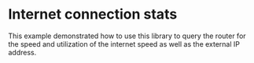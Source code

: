 # Internet connection stats

This example demonstrated how to use this library to query the router for the speed and utilization of the internet speed as well as the external IP address.